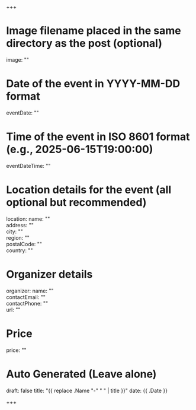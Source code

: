 +++
# Image filename placed in the same directory as the post (optional)
image: ""

# Date of the event in YYYY-MM-DD format
eventDate: "" 

# Time of the event in ISO 8601 format (e.g., 2025-06-15T19:00:00)
eventDateTime: ""

# Location details for the event (all optional but recommended)
location:
  name: ""         
  address: ""      
  city: ""         
  region: ""       
  postalCode: ""   
  country: ""      

# Organizer details
organizer:
  name: ""           
  contactEmail: ""   
  contactPhone: ""   
  url: ""            

# Price
price: ""

# Auto Generated (Leave alone)
draft: false
title: "{{ replace .Name "-" " " | title }}"
date: {{ .Date }}

+++